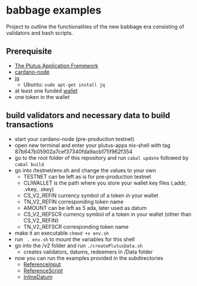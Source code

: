 
# babbage examples 
Project to outline the functionalities of the new babbage era consisting of validators and bash scripts. 

## Prerequisite

* [The Plutus Application Framework](https://github.com/input-output-hk/plutus-apps)
* [cardano-node](https://github.com/input-output-hk/cardano-node)
* [jq](https://stedolan.github.io/jq/download/)
    - Ubuntu: `sudo apt-get install jq`
* at least one funded [wallet](https://developers.cardano.org/docs/stake-pool-course/handbook/keys-addresses/)
* one token in the wallet 

## build validators and necessary data to build transactions

* start your cardano-node (pre-production testnet)
* open new terminal and enter your plutus-apps nix-shell with tag 87b647b05902a7cef37340fda9acb175f962f354
* go to the root folder of this repository and run `cabal update` followed by `cabal build`
* go into /testnet/env.sh and change the values to your own 
    - TESTNET can be left as is for pre-production testnet 
    - CLIWALLET is the path where you store your wallet key files (.addr, .vkey, .skey)
    - CS_V2_REFIN currency symbol of a token in your wallet 
    - TN_V2_REFIN corresponding token name 
    - AMOUNT can be left as 5 ada, later used as datum 
    - CS_V2_REFSCR currency symbol of a token in your wallet (other than CS_V2_REFIN)
    - TN_V2_REFSCR corresponding token name
* make it an executable `chmod +x env.sh`
* run ` . env.sh` to mount the variables for this shell 
* go into the /v2 folder and run `./createPlutusData.sh`
    - creates validators, datums, redeemers in /Data folder  
* now you can run the examples provided in the subdirectories
    - [ReferenceInput](testnet/v2/ReferenceInput/CIP31-reference-inputs.md)
    - [ReferenceScript](testnet/v2/ReferenceScript/CIP33-reference-scripts.md)
    - [InlineDatum](testnet/v2/InlineDatum/CIP32-inline-datums.md)
